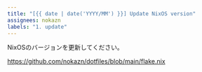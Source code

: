 ```yaml
---
title: "[{{ date | date('YYYY/MM') }}] Update NixOS version"
assignees: nokazn
labels: "1. update"
---
```


NixOSのバージョンを更新してください。

https://github.com/nokazn/dotfiles/blob/main/flake.nix
